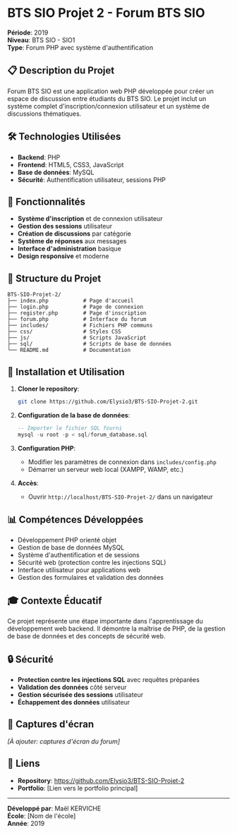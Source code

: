 # BTS SIO Projet 2 - Forum BTS SIO

**Période**: 2019  
**Niveau**: BTS SIO - SIO1  
**Type**: Forum PHP avec système d'authentification

## 📋 Description du Projet

Forum BTS SIO est une application web PHP développée pour créer un espace de discussion entre étudiants du BTS SIO. Le projet inclut un système complet d'inscription/connexion utilisateur et un système de discussions thématiques.

## 🛠️ Technologies Utilisées

- **Backend**: PHP
- **Frontend**: HTML5, CSS3, JavaScript
- **Base de données**: MySQL
- **Sécurité**: Authentification utilisateur, sessions PHP

## 🎯 Fonctionnalités

- **Système d'inscription** et de connexion utilisateur
- **Gestion des sessions** utilisateur
- **Création de discussions** par catégorie
- **Système de réponses** aux messages
- **Interface d'administration** basique
- **Design responsive** et moderne

## 📁 Structure du Projet

```
BTS-SIO-Projet-2/
├── index.php           # Page d'accueil
├── login.php           # Page de connexion
├── register.php        # Page d'inscription
├── forum.php           # Interface du forum
├── includes/           # Fichiers PHP communs
├── css/                # Styles CSS
├── js/                 # Scripts JavaScript
├── sql/                # Scripts de base de données
└── README.md           # Documentation
```

## 🚀 Installation et Utilisation

1. **Cloner le repository**:
   ```bash
   git clone https://github.com/Elysio3/BTS-SIO-Projet-2.git
   ```

2. **Configuration de la base de données**:
   ```sql
   -- Importer le fichier SQL fourni
   mysql -u root -p < sql/forum_database.sql
   ```

3. **Configuration PHP**:
   - Modifier les paramètres de connexion dans `includes/config.php`
   - Démarrer un serveur web local (XAMPP, WAMP, etc.)

4. **Accès**:
   - Ouvrir `http://localhost/BTS-SIO-Projet-2/` dans un navigateur

## 📊 Compétences Développées

- Développement PHP orienté objet
- Gestion de base de données MySQL
- Système d'authentification et de sessions
- Sécurité web (protection contre les injections SQL)
- Interface utilisateur pour applications web
- Gestion des formulaires et validation des données

## 🎓 Contexte Éducatif

Ce projet représente une étape importante dans l'apprentissage du développement web backend. Il démontre la maîtrise de PHP, de la gestion de base de données et des concepts de sécurité web.

## 🔒 Sécurité

- **Protection contre les injections SQL** avec requêtes préparées
- **Validation des données** côté serveur
- **Gestion sécurisée des sessions** utilisateur
- **Échappement des données** utilisateur

## 📸 Captures d'écran

*[À ajouter: captures d'écran du forum]*

## 🔗 Liens

- **Repository**: https://github.com/Elysio3/BTS-SIO-Projet-2
- **Portfolio**: [Lien vers le portfolio principal]

---

**Développé par**: Maël KERVICHE  
**École**: [Nom de l'école]  
**Année**: 2019